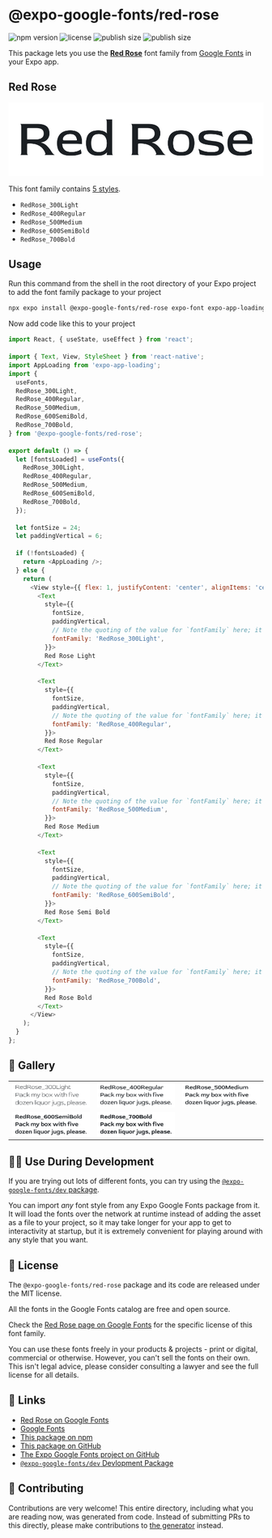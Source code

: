 # @expo-google-fonts/red-rose

![npm version](https://flat.badgen.net/npm/v/@expo-google-fonts/red-rose)
![license](https://flat.badgen.net/github/license/expo/google-fonts)
![publish size](https://flat.badgen.net/packagephobia/install/@expo-google-fonts/red-rose)
![publish size](https://flat.badgen.net/packagephobia/publish/@expo-google-fonts/red-rose)

This package lets you use the [**Red Rose**](https://fonts.google.com/specimen/Red+Rose) font family from [Google Fonts](https://fonts.google.com/) in your Expo app.

## Red Rose

![Red Rose](./font-family.png)

This font family contains [5 styles](#-gallery).

- `RedRose_300Light`
- `RedRose_400Regular`
- `RedRose_500Medium`
- `RedRose_600SemiBold`
- `RedRose_700Bold`

## Usage

Run this command from the shell in the root directory of your Expo project to add the font family package to your project
```sh
npx expo install @expo-google-fonts/red-rose expo-font expo-app-loading
```

Now add code like this to your project
```js
import React, { useState, useEffect } from 'react';

import { Text, View, StyleSheet } from 'react-native';
import AppLoading from 'expo-app-loading';
import {
  useFonts,
  RedRose_300Light,
  RedRose_400Regular,
  RedRose_500Medium,
  RedRose_600SemiBold,
  RedRose_700Bold,
} from '@expo-google-fonts/red-rose';

export default () => {
  let [fontsLoaded] = useFonts({
    RedRose_300Light,
    RedRose_400Regular,
    RedRose_500Medium,
    RedRose_600SemiBold,
    RedRose_700Bold,
  });

  let fontSize = 24;
  let paddingVertical = 6;

  if (!fontsLoaded) {
    return <AppLoading />;
  } else {
    return (
      <View style={{ flex: 1, justifyContent: 'center', alignItems: 'center' }}>
        <Text
          style={{
            fontSize,
            paddingVertical,
            // Note the quoting of the value for `fontFamily` here; it expects a string!
            fontFamily: 'RedRose_300Light',
          }}>
          Red Rose Light
        </Text>

        <Text
          style={{
            fontSize,
            paddingVertical,
            // Note the quoting of the value for `fontFamily` here; it expects a string!
            fontFamily: 'RedRose_400Regular',
          }}>
          Red Rose Regular
        </Text>

        <Text
          style={{
            fontSize,
            paddingVertical,
            // Note the quoting of the value for `fontFamily` here; it expects a string!
            fontFamily: 'RedRose_500Medium',
          }}>
          Red Rose Medium
        </Text>

        <Text
          style={{
            fontSize,
            paddingVertical,
            // Note the quoting of the value for `fontFamily` here; it expects a string!
            fontFamily: 'RedRose_600SemiBold',
          }}>
          Red Rose Semi Bold
        </Text>

        <Text
          style={{
            fontSize,
            paddingVertical,
            // Note the quoting of the value for `fontFamily` here; it expects a string!
            fontFamily: 'RedRose_700Bold',
          }}>
          Red Rose Bold
        </Text>
      </View>
    );
  }
};

```

## 🔡 Gallery


||||
|-|-|-|
|![RedRose_300Light](./RedRose_300Light.ttf.png)|![RedRose_400Regular](./RedRose_400Regular.ttf.png)|![RedRose_500Medium](./RedRose_500Medium.ttf.png)||
|![RedRose_600SemiBold](./RedRose_600SemiBold.ttf.png)|![RedRose_700Bold](./RedRose_700Bold.ttf.png)|||


## 👩‍💻 Use During Development

If you are trying out lots of different fonts, you can try using the [`@expo-google-fonts/dev` package](https://github.com/expo/google-fonts/tree/master/font-packages/dev#readme).

You can import *any* font style from any Expo Google Fonts package from it. It will load the fonts
over the network at runtime instead of adding the asset as a file to your project, so it may take longer
for your app to get to interactivity at startup, but it is extremely convenient
for playing around with any style that you want.

## 📖 License

The `@expo-google-fonts/red-rose` package and its code are released under the MIT license.

All the fonts in the Google Fonts catalog are free and open source.

Check the [Red Rose page on Google Fonts](https://fonts.google.com/specimen/Red+Rose) for the specific license of this font family.

You can use these fonts freely in your products & projects - print or digital, commercial or otherwise. However, you can't sell the fonts on their own. This isn't legal advice, please consider consulting a lawyer and see the full license for all details.

## 🔗 Links

- [Red Rose on Google Fonts](https://fonts.google.com/specimen/Red+Rose)
- [Google Fonts](https://fonts.google.com/)
- [This package on npm](https://www.npmjs.com/package/@expo-google-fonts/red-rose)
- [This package on GitHub](https://github.com/expo/google-fonts/tree/master/font-packages/red-rose)
- [The Expo Google Fonts project on GitHub](https://github.com/expo/google-fonts)
- [`@expo-google-fonts/dev` Devlopment Package](https://github.com/expo/google-fonts/tree/master/font-packages/dev)

## 🤝 Contributing

Contributions are very welcome! This entire directory, including what you are reading now, was generated from code. Instead of submitting PRs to this directly, please make contributions to [the generator](https://github.com/expo/google-fonts/tree/master/packages/generator) instead.
